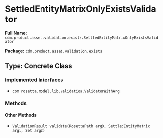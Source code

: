 # SettledEntityMatrixOnlyExistsValidator

**Full Name:** `cdm.product.asset.validation.exists.SettledEntityMatrixOnlyExistsValidator`

**Package:** `cdm.product.asset.validation.exists`

## Type: Concrete Class

### Implemented Interfaces

- `com.rosetta.model.lib.validation.ValidatorWithArg`

### Methods

#### Other Methods

- `ValidationResult validate(RosettaPath arg0, SettledEntityMatrix arg1, Set arg2)`

